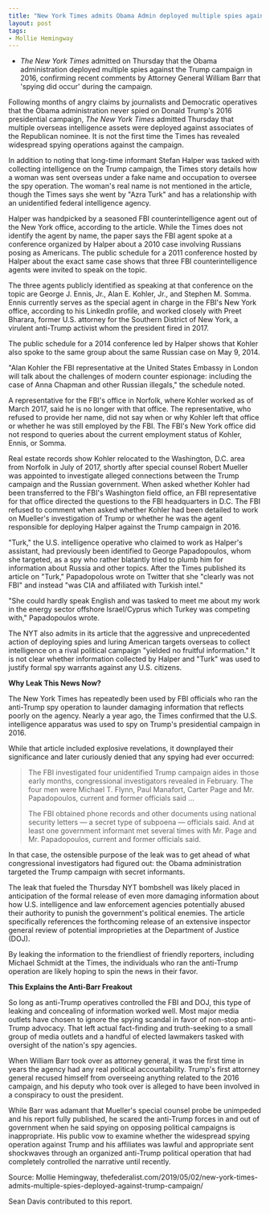 ```yaml
---
title: "New York Times admits Obama Admin deployed multiple spies against Trump campaign in 2016"
layout: post
tags:
- Mollie Hemingway
---
```


- *The New York Times* admitted on Thursday that the Obama administration deployed multiple spies against the Trump campaign in 2016, confirming recent comments by Attorney General William Barr that 'spying did occur' during the campaign.

Following months of angry claims by journalists and Democratic operatives that the Obama administration never spied on Donald Trump's 2016 presidential campaign, *The New York Times* admitted Thursday that multiple overseas intelligence assets were deployed against associates of the Republican nominee. It is not the first time the Times has revealed widespread spying operations against the campaign.

In addition to noting that long-time informant Stefan Halper was tasked with collecting intelligence on the Trump campaign, the Times story details how a woman was sent overseas under a fake name and occupation to oversee the spy operation. The woman's real name is not mentioned in the article, though the Times says she went by "Azra Turk" and has a relationship with an unidentified federal intelligence agency.

Halper was handpicked by a seasoned FBI counterintelligence agent out of the New York office, according to the article. While the Times does not identify the agent by name, the paper says the FBI agent spoke at a conference organized by Halper about a 2010 case involving Russians posing as Americans. The public schedule for a 2011 conference hosted by Halper about the exact same case shows that three FBI counterintelligence agents were invited to speak on the topic.

The three agents publicly identified as speaking at that conference on the topic are George J. Ennis, Jr., Alan E. Kohler, Jr., and Stephen M. Somma. Ennis currently serves as the special agent in charge in the FBI's New York office, according to his LinkedIn profile, and worked closely with Preet Bharara, former U.S. attorney for the Southern District of New York, a virulent anti-Trump activist whom the president fired in 2017.

The public schedule for a 2014 conference led by Halper shows that Kohler also spoke to the same group about the same Russian case on May 9, 2014.

"Alan Kohler the FBI representative at the United States Embassy in London will talk about the challenges of modern counter espionage: including the case of Anna Chapman and other Russian illegals," the schedule noted.

A representative for the FBI's office in Norfolk, where Kohler worked as of March 2017, said he is no longer with that office. The representative, who refused to provide her name, did not say when or why Kohler left that office or whether he was still employed by the FBI. The FBI's New York office did not respond to queries about the current employment status of Kohler, Ennis, or Somma.

Real estate records show Kohler relocated to the Washington, D.C. area from Norfolk in July of 2017, shortly after special counsel Robert Mueller was appointed to investigate alleged connections between the Trump campaign and the Russian government. When asked whether Kohler had been transferred to the FBI's Washington field office, an FBI representative for that office directed the questions to the FBI headquarters in D.C. The FBI refused to comment when asked whether Kohler had been detailed to work on Mueller's investigation of Trump or whether he was the agent responsible for deploying Halper against the Trump campaign in 2016.

"Turk," the U.S. intelligence operative who claimed to work as Halper's assistant, had previously been identified to George Papadopoulos, whom she targeted, as a spy who rather blatantly tried to plumb him for information about Russia and other topics. After the Times published its article on "Turk," Papadopolous wrote on Twitter that she "clearly was not FBI" and instead "was CIA and affiliated with Turkish intel."

"She could hardly speak English and was tasked to meet me about my work in the energy sector offshore Israel/Cyprus which Turkey was competing with," Papadopoulos wrote.

The NYT also admits in its article that the aggressive and unprecedented action of deploying spies and luring American targets overseas to collect intelligence on a rival political campaign "yielded no fruitful information." It is not clear whether information collected by Halper and "Turk" was used to justify formal spy warrants against any U.S. citizens.

**Why Leak This News Now?**

The New York Times has repeatedly been used by FBI officials who ran the anti-Trump spy operation to launder damaging information that reflects poorly on the agency. Nearly a year ago, the Times confirmed that the U.S. intelligence apparatus was used to spy on Trump's presidential campaign in 2016.

While that article included explosive revelations, it downplayed their significance and later curiously denied that any spying had ever occurred:

> The FBI investigated four unidentified Trump campaign aides in those early months, congressional investigators revealed in February. The four men were Michael T. Flynn, Paul Manafort, Carter Page and Mr. Papadopoulos, current and former officials said …
>
> The FBI obtained phone records and other documents using national security letters — a secret type of subpoena — officials said. And at least one government informant met several times with Mr. Page and Mr. Papadopoulos, current and former officials said.

In that case, the ostensible purpose of the leak was to get ahead of what congressional investigators had figured out: the Obama administration targeted the Trump campaign with secret informants.

The leak that fueled the Thursday NYT bombshell was likely placed in anticipation of the formal release of even more damaging information about how U.S. intelligence and law enforcement agencies potentially abused their authority to punish the government's political enemies. The article specifically references the forthcoming release of an extensive inspector general review of potential improprieties at the Department of Justice (DOJ).

By leaking the information to the friendliest of friendly reporters, including Michael Schmidt at the Times, the individuals who ran the anti-Trump operation are likely hoping to spin the news in their favor.

**This Explains the Anti-Barr Freakout**

So long as anti-Trump operatives controlled the FBI and DOJ, this type of leaking and concealing of information worked well. Most major media outlets have chosen to ignore the spying scandal in favor of non-stop anti-Trump advocacy. That left actual fact-finding and truth-seeking to a small group of media outlets and a handful of elected lawmakers tasked with oversight of the nation's spy agencies.

When William Barr took over as attorney general, it was the first time in years the agency had any real political accountability. Trump's first attorney general recused himself from overseeing anything related to the 2016 campaign, and his deputy who took over is alleged to have been involved in a conspiracy to oust the president.

While Barr was adamant that Mueller's special counsel probe be unimpeded and his report fully published, he scared the anti-Trump forces in and out of government when he said spying on opposing political campaigns is inappropriate. His public vow to examine whether the widespread spying operation against Trump and his affiliates was lawful and appropriate sent shockwaves through an organized anti-Trump political operation that had completely controlled the narrative until recently.

Source: Mollie Hemingway, thefederalist.com/2019/05/02/new-york-times-admits-multiple-spies-deployed-against-trump-campaign/

Sean Davis contributed to this report.
